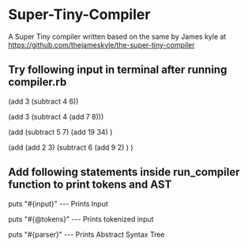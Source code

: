# Super-Tiny-Compiler
A Super Tiny compiler written based on the same by James kyle at https://github.com/thejameskyle/the-super-tiny-compiler

Try following input in terminal after running compiler.rb
----------------------------------------------------------

(add 3 (subtract 4 6))

(add 3 (subtract 4 (add 7 8)))

(add (subtract 5 7) (add 19 34) )

(add (add 2 3) (subtract 6 (add 9 2)  )  )


Add following statements inside run_compiler function to print tokens and AST
-----------------------------------------------------------------------------

puts "#{input}" ---  Prints Input 

puts "#{@tokens}"   ---  Prints tokenized input

puts "#{parser}"    ---  Prints Abstract Syntax Tree
